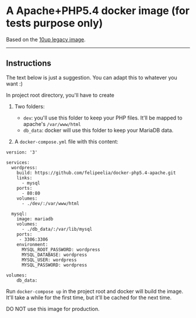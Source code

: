 # A Apache+PHP5.4 docker image (for tests purpose only)

Based on the [10up legacy image](https://github.com/10up/Docker-Images/tree/master/legacy/php/5.4/apache).

----

## Instructions

The text below is just a suggestion. You can adapt this to whatever you want :)

In project root directory, you'll have to create
1. Two folders:
    * `dev`: you'll use this folder to keep your PHP files. It'll be mapped to apache's `/var/www/html`
    * `db_data`: docker will use this folder to keep your MariaDB data.

2. A `docker-compose.yml` file with this content:
```
version: '3'

services:
  wordpress:
    build: https://github.com/felipeelia/docker-php5.4-apache.git
    links:
      - mysql
    ports:
      - 80:80
    volumes:
      - ./dev/:/var/www/html

  mysql:
    image: mariadb
    volumes:
      - ./db_data/:/var/lib/mysql
    ports:
     - 3306:3306
    environment:
      MYSQL_ROOT_PASSWORD: wordpress
      MYSQL_DATABASE: wordpress
      MYSQL_USER: wordpress
      MYSQL_PASSWORD: wordpress

volumes:
    db_data:
```

Run `docker-compose up` in the project root and docker will build the image. It'll take a while for the first time, but it'll be cached for the next time.

DO NOT use this image for production.
